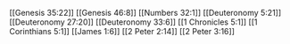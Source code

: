 [[Genesis 35:22]]
[[Genesis 46:8]]
[[Numbers 32:1]]
[[Deuteronomy 5:21]]
[[Deuteronomy 27:20]]
[[Deuteronomy 33:6]]
[[1 Chronicles 5:1]]
[[1 Corinthians 5:1]]
[[James 1:6]]
[[2 Peter 2:14]]
[[2 Peter 3:16]]
